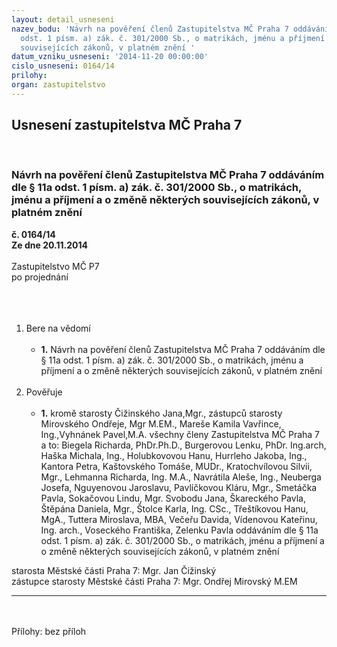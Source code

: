 ```yaml
---
layout: detail_usneseni
nazev_bodu: 'Návrh na pověření členů Zastupitelstva MČ Praha 7 oddáváním dle § 11a
  odst. 1 písm. a) zák. č. 301/2000 Sb., o matrikách, jménu a příjmení a o změně některých
  souvisejících zákonů, v platném znění '
datum_vzniku_usneseni: '2014-11-20 00:00:00'
cislo_usneseni: 0164/14
prilohy: 
organ: zastupitelstvo
---
```

<div id="ucUsn_pList" class="usn">
	<span><h2>Usnesení zastupitelstva MČ Praha 7 </h2>
<br></span><div class="standBody">
<span><h3>Návrh na pověření členů Zastupitelstva MČ Praha 7 oddáváním dle § 11a odst. 1 písm. a) zák. č. 301/2000 Sb., o matrikách, jménu a příjmení a o změně některých souvisejících zákonů, v platném znění </h3></span><div class="center">
		<strong>č. 0164/14</strong><br>
	</div>
<div class="center">
		<strong>Ze dne 20.11.2014</strong><br><br>
	</div>Zastupitelstvo MČ P7<br>po projednání<br><br><br><ol>
<br><li>Bere na vědomí<br><ul>
<br><li>
<strong>1.</strong> Návrh na pověření členů Zastupitelstva MČ Praha 7 oddáváním dle § 11a odst. 1 písm. a) zák. č. 301/2000 Sb., o matrikách, jménu a příjmení a o změně některých souvisejících zákonů, v platném znění </li>
</ul>
<br>
</li>
<li>Pověřuje<br><ul>
<br><li>
<strong>1.</strong> kromě starosty Čižinského Jana,Mgr., zástupců starosty Mirovského Ondřeje, Mgr M.EM., Mareše Kamila Vavřince, Ing.,Vyhnánek Pavel,M.A. všechny členy Zastupitelstva MČ Praha 7 a to: Biegela Richarda, PhDr.Ph.D., Burgerovou Lenku, PhDr. Ing.arch, Haška Michala, Ing., Holubkovovou Hanu, Hurrleho Jakoba, Ing., Kantora Petra, Kaštovského Tomáše, MUDr., Kratochvílovou Silvii, Mgr., Lehmanna Richarda, Ing. M.A., Navrátila Aleše, Ing., Neuberga Josefa, Nguyenovou Jaroslavu, Pavlíčkovou Kláru, Mgr., Smetáčka Pavla, Sokačovou Lindu, Mgr. Svobodu Jana, Škareckého Pavla, Štěpána Daniela, Mgr., Štolce Karla, Ing. CSc., Třeštíkovou Hanu, MgA., Tuttera Miroslava, MBA, Večeřu Davida, Vídenovou Kateřinu, Ing. arch., Voseckého Františka, Zelenku Pavla oddáváním dle § 11a odst. 1 písm. a) zák. č. 301/2000 Sb., o matrikách, jménu a příjmení a o změně některých souvisejících zákonů, v platném znění </li>
</ul>
</li>
</ol>starosta Městské části Praha 7: Mgr. Jan Čižinský<br>zástupce starosty Městské části Praha 7: Mgr. Ondřej Mirovský M.EM <br><hr>
<br><br>Přílohy: bez příloh</div>
</div>